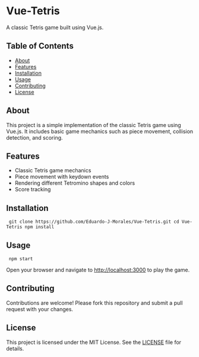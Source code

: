 <body> 
  
  <h1>Vue-Tetris</h1> 
  
  <p>A classic Tetris game built using Vue.js.</p> 
  
  <h2>Table of Contents</h2> 
  
  <ul> 
    <li><a href="#about">About</a></li> 
    <li><a href="#features">Features</a></li> 
    <li><a href="#installation">Installation</a></li> 
    <li><a href="#usage">Usage</a></li> 
    <li><a href="#contributing">Contributing</a></li> 
    <li><a href="#license">License</a></li> 
  </ul> 
  
  <h2 id="about">About</h2> 
  
  <p>This project is a simple implementation of the classic Tetris game using Vue.js. It includes basic game mechanics such as piece movement, collision detection, and scoring.</p> 
  
  <h2 id="features">Features</h2> 
  
  <ul> 
    <li>Classic Tetris game mechanics</li> 
    <li>Piece movement with keydown events</li> 
    <li>Rendering different Tetromino shapes and colors</li> 
    <li>Score tracking</li> 
  </ul> 
  
  <h2 id="installation">Installation</h2> 
  
  <pre><code> git clone https://github.com/Eduardo-J-Morales/Vue-Tetris.git cd Vue-Tetris npm install </code></pre> 
  
  <h2 id="usage">Usage</h2> 
  
  <pre><code> npm start </code></pre> 
  
  <p>Open your browser and navigate to <a href="http://localhost:3000">http://localhost:3000</a> to play the game.</p> 
  
  <h2 id="contributing">Contributing</h2> 
  
  <p>Contributions are welcome! Please fork this repository and submit a pull request with your changes.</p> 
  
  <h2 id="license">License</h2> 
  
  <p>This project is licensed under the MIT License. See the <a href="LICENSE">LICENSE</a> file for details.</p>

